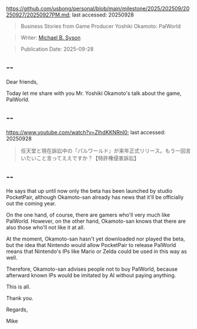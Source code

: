 https://github.com/usbong/personal/blob/main/milestone/2025/202509/20250927/20250927PM.md; last accessed: 20250928

> Business Stories from Game Producer Yoshiki Okamoto: PalWorld

> Writer: [Michael B. Syson](https://www.linkedin.com/in/michaelsyson/)

> Publication Date: 2025-09-28

## --

Dear friends,

Today let me share with you Mr. Yoshiki Okamoto's talk about the game, PalWorld.

## --

https://www.youtube.com/watch?v=ZIhdKKNRnI0; last accessed: 20250928

> 任天堂と現在訴訟中の『パルワールド』が来年正式リリース。もう一回言いたいこと言ってええですか？【特許権侵害訴訟】

## --

He says that up until now only the beta has been launched by studio PocketPair, although Okamoto-san already has news that it'll be officially out the coming year.

On the one hand, of course, there are gamers who'll very much like PalWorld. However, on the other hand, Okamoto-san knows that there are also those who'll not like it at all.

At the moment, Okamoto-san hasn't yet downloaded nor played the beta, but the idea that Nintendo would allow PocketPair to release PalWorld means that Nintendo's IPs like Mario or Zelda could be used in this way as well.

Therefore, Okamoto-san advises people not to buy PalWorld, because afterward known IPs would be imitated by AI without paying anything.

This is all.

Thank you.

Regards,

Mike